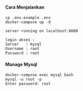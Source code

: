 #### Cara Menjalankan

``` shell
cp .env.example .env
docker-compose up -d
```

```shell
server running on localhost:8080
```
```text
login akses :
Server   : mysql
Username : root
Password : root
```

#### Manage Mysql
```shell
docker-compose exec mysql bash 
mysql -u root -p
Enter password: root
```

